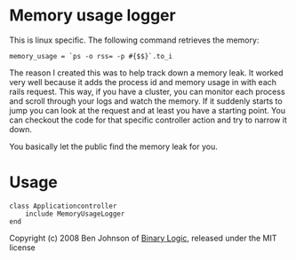 # Memory usage logger

This is linux specific. The following command retrieves the memory:

	memory_usage = `ps -o rss= -p #{$$}`.to_i

The reason I created this was to help track down a memory leak. It worked very well because it adds the process id and memory usage in with each rails request. This way, if you have a cluster, you can monitor each process and scroll through your logs and watch the memory. If it suddenly starts to jump you can look at the request and at least you have a starting point. You can checkout the code for that specific controller action and try to narrow it down.

You basically let the public find the memory leak for you.

# Usage

	class Applicationcontroller
		include MemoryUsageLogger
	end


Copyright (c) 2008 Ben Johnson of [Binary Logic](http://www.binarylogic.com), released under the MIT license
